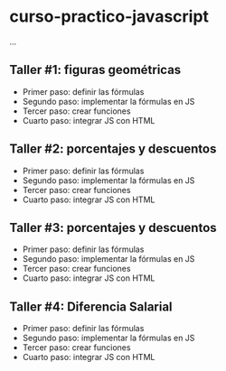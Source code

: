 # curso-practico-javascript


...

## Taller #1: figuras geométricas

- Primer paso: definir las fórmulas
- Segundo paso: implementar la fórmulas en JS
- Tercer paso: crear funciones
- Cuarto paso: integrar JS con HTML

## Taller #2: porcentajes y descuentos

- Primer paso: definir las fórmulas
- Segundo paso: implementar la fórmulas en JS
- Tercer paso: crear funciones
- Cuarto paso: integrar JS con HTML

## Taller #3: porcentajes y descuentos

- Primer paso: definir las fórmulas
- Segundo paso: implementar la fórmulas en JS
- Tercer paso: crear funciones
- Cuarto paso: integrar JS con HTML

## Taller #4: Diferencia Salarial

- Primer paso: definir las fórmulas
- Segundo paso: implementar la fórmulas en JS
- Tercer paso: crear funciones
- Cuarto paso: integrar JS con HTML